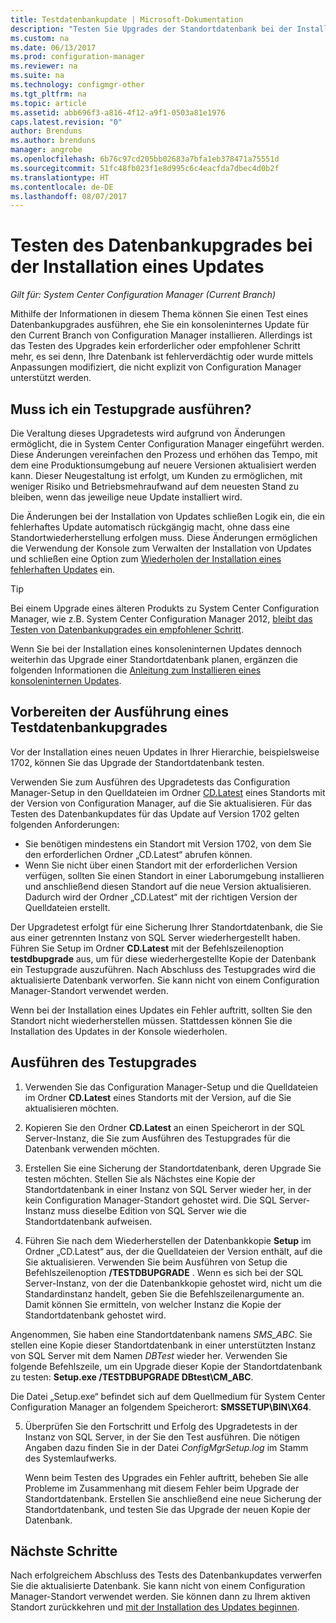 ```yaml
---
title: Testdatenbankupdate | Microsoft-Dokumentation
description: "Testen Sie Upgrades der Standortdatenbank bei der Installation von Updates für Configuration Manager."
ms.custom: na
ms.date: 06/13/2017
ms.prod: configuration-manager
ms.reviewer: na
ms.suite: na
ms.technology: configmgr-other
ms.tgt_pltfrm: na
ms.topic: article
ms.assetid: abb696f3-a816-4f12-a9f1-0503a81e1976
caps.latest.revision: "0"
author: Brenduns
ms.author: brenduns
manager: angrobe
ms.openlocfilehash: 6b76c97cd205bb02683a7bfa1eb378471a75551d
ms.sourcegitcommit: 51fc48fb023f1e8d995c6c4eacfda7dbec4d0b2f
ms.translationtype: HT
ms.contentlocale: de-DE
ms.lasthandoff: 08/07/2017
---
```

# <a name="test-the-database-upgrade-when-installing-an-update"></a>Testen des Datenbankupgrades bei der Installation eines Updates

*Gilt für: System Center Configuration Manager (Current Branch)*

Mithilfe der Informationen in diesem Thema können Sie einen Test eines Datenbankupgrades ausführen, ehe Sie ein konsoleninternes Update für den Current Branch von Configuration Manager installieren. Allerdings ist das Testen des Upgrades kein erforderlicher oder empfohlener Schritt mehr, es sei denn, Ihre Datenbank ist fehlerverdächtig oder wurde mittels Anpassungen modifiziert, die nicht explizit von Configuration Manager unterstützt werden.

## <a name="do-i-need-to-run-a-test-upgrade"></a>Muss ich ein Testupgrade ausführen?
Die Veraltung dieses Upgradetests wird aufgrund von Änderungen ermöglicht, die in System Center Configuration Manager eingeführt werden. Diese Änderungen vereinfachen den Prozess und erhöhen das Tempo, mit dem eine Produktionsumgebung auf neuere Versionen aktualisiert werden kann. Dieser Neugestaltung ist erfolgt, um Kunden zu ermöglichen, mit weniger Risiko und Betriebsmehraufwand auf dem neuesten Stand zu bleiben, wenn das jeweilige neue Update installiert wird.

Die Änderungen bei der Installation von Updates schließen Logik ein, die ein fehlerhaftes Update automatisch rückgängig macht, ohne dass eine Standortwiederherstellung erfolgen muss. Diese Änderungen ermöglichen die Verwendung der Konsole zum Verwalten der Installation von Updates und schließen eine Option zum [Wiederholen der Installation eines fehlerhaften Updates](/sccm/core/servers/manage/install-in-console-updates#bkmk_retry) ein.

> [!TIP]
> Bei einem Upgrade eines älteren Produkts zu System Center Configuration Manager, wie z.B. System Center Configuration Manager 2012, [bleibt das Testen von Datenbankupgrades ein empfohlener Schritt](/sccm/core/servers/deploy/install/upgrade-to-configuration-manager#a-namebkmktesta-test-the-site-database-upgrade).

Wenn Sie bei der Installation eines konsoleninternen Updates dennoch weiterhin das Upgrade einer Standortdatenbank planen, ergänzen die folgenden Informationen die [Anleitung zum Installieren eines konsoleninternen Updates](/sccm/core/servers/manage/install-in-console-updates#a-namebkmkinstalla-install-in-console-updates).

## <a name="prepare-to-run-a-test-database-upgrade"></a>Vorbereiten der Ausführung eines Testdatenbankupgrades  
Vor der Installation eines neuen Updates in Ihrer Hierarchie, beispielsweise 1702, können Sie das Upgrade der Standortdatenbank testen.

Verwenden Sie zum Ausführen des Upgradetests das Configuration Manager-Setup in den Quelldateien im Ordner [CD.Latest](/sccm/core/servers/manage/the-cd.latest-folder) eines Standorts mit der Version von Configuration Manager, auf die Sie aktualisieren. Für das Testen des Datenbankupdates für das Update auf Version 1702 gelten folgenden Anforderungen:
-   Sie benötigen mindestens ein Standort mit Version 1702, von dem Sie den erforderlichen Ordner „CD.Latest“ abrufen können.
-   Wenn Sie nicht über einen Standort mit der erforderlichen Version verfügen, sollten Sie einen Standort in einer Laborumgebung installieren und anschließend diesen Standort auf die neue Version aktualisieren. Dadurch wird der Ordner „CD.Latest“ mit der richtigen Version der Quelldateien erstellt.

Der Upgradetest erfolgt für eine Sicherung Ihrer Standortdatenbank, die Sie aus einer getrennten Instanz von SQL Server wiederhergestellt haben.  Führen Sie Setup im Ordner **CD.Latest** mit der Befehlszeilenoption **testdbupgrade** aus, um für diese wiederhergestellte Kopie der Datenbank ein Testupgrade auszuführen. Nach Abschluss des Testupgrades wird die aktualisierte Datenbank verworfen. Sie kann nicht von einem Configuration Manager-Standort verwendet werden.

Wenn bei der Installation eines Updates ein Fehler auftritt, sollten Sie den Standort nicht wiederherstellen müssen. Stattdessen können Sie die Installation des Updates in der Konsole wiederholen.

##  <a name="run-the-test-upgrade"></a>Ausführen des Testupgrades    
1.  Verwenden Sie das Configuration Manager-Setup und die Quelldateien im Ordner **CD.Latest** eines Standorts mit der Version, auf die Sie aktualisieren möchten.  

2.  Kopieren Sie den Ordner **CD.Latest** an einen Speicherort in der SQL Server-Instanz, die Sie zum Ausführen des Testupgrades für die Datenbank verwenden möchten.

3.  Erstellen Sie eine Sicherung der Standortdatenbank, deren Upgrade Sie testen möchten. Stellen Sie als Nächstes eine Kopie der Standortdatenbank in einer Instanz von SQL Server wieder her, in der kein Configuration Manager-Standort gehostet wird. Die SQL Server-Instanz muss dieselbe Edition von SQL Server wie die Standortdatenbank aufweisen.  

4.  Führen Sie nach dem Wiederherstellen der Datenbankkopie **Setup** im Ordner „CD.Latest“ aus, der die Quelldateien der Version enthält, auf die Sie aktualisieren. Verwenden Sie beim Ausführen von Setup die Befehlszeilenoption **/TESTDBUPGRADE** . Wenn es sich bei der SQL Server-Instanz, von der die Datenbankkopie gehostet wird, nicht um die Standardinstanz handelt, geben Sie die Befehlszeilenargumente an. Damit können Sie ermitteln, von welcher Instanz die Kopie der Standortdatenbank gehostet wird.   

  Angenommen, Sie haben eine Standortdatenbank namens *SMS_ABC*. Sie stellen eine Kopie dieser Standortdatenbank in einer unterstützten Instanz von SQL Server mit dem Namen *DBTest* wieder her. Verwenden Sie folgende Befehlszeile, um ein Upgrade dieser Kopie der Standortdatenbank zu testen: **Setup.exe /TESTDBUPGRADE DBtest\CM_ABC**.  

  Die Datei „Setup.exe“ befindet sich auf dem Quellmedium für System Center Configuration Manager an folgendem Speicherort: **SMSSETUP\BIN\X64**.  

5.  Überprüfen Sie den Fortschritt und Erfolg des Upgradetests in der Instanz von SQL Server, in der Sie den Test ausführen. Die nötigen Angaben dazu finden Sie in der Datei *ConfigMgrSetup.log* im Stamm des Systemlaufwerks.  

     Wenn beim Testen des Upgrades ein Fehler auftritt, beheben Sie alle Probleme im Zusammenhang mit diesem Fehler beim Upgrade der Standortdatenbank. Erstellen Sie anschließend eine neue Sicherung der Standortdatenbank, und testen Sie das Upgrade der neuen Kopie der Datenbank.  



## <a name="next-steps"></a>Nächste Schritte
Nach erfolgreichem Abschluss des Tests des Datenbankupdates verwerfen Sie die aktualisierte Datenbank. Sie kann nicht von einem Configuration Manager-Standort verwendet werden. Sie können dann zu Ihrem aktiven Standort zurückkehren und [mit der Installation des Updates beginnen](/sccm/core/servers/manage/install-in-console-updates).
